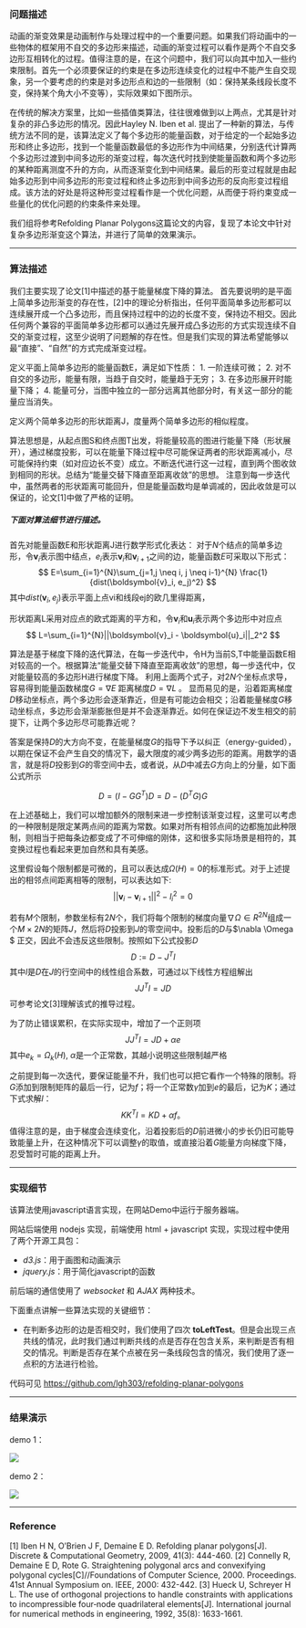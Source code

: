 

### 问题描述
动画的渐变效果是动画制作与处理过程中的一个重要问题。如果我们将动画中的一些物体的框架用不自交的多边形来描述，动画的渐变过程可以看作是两个不自交多边形互相转化的过程。值得注意的是，在这个问题中，我们可以向其中加入一些约束限制。首先一个必须要保证的约束是在多边形连续变化的过程中不能产生自交现象，另一个要考虑的约束是对多边形点和边的一些限制（如：保持某条线段长度不变，保持某个角大小不变等），实际效果如下图所示。

在传统的解决方案里，比如一些插值类算法，往往很难做到以上两点，尤其是针对复杂的非凸多边形的情况。因此Hayley N. Iben et al. 提出了一种新的算法，与传统方法不同的是，该算法定义了每个多边形的能量函数，对于给定的一个起始多边形和终止多边形，找到一个能量函数最低的多边形作为中间结果，分别迭代计算两个多边形过渡到中间多边形的渐变过程，每次迭代时找到使能量函数和两个多边形的某种距离测度不升的方向，从而逐渐变化到中间结果。最后的形变过程就是由起始多边形到中间多边形的形变过程和终止多边形到中间多边形的反向形变过程组成。该方法的好处是将这种形变过程看作是一个优化问题，从而便于将约束变成一些量化的优化问题的约束条件来处理。

我们组将参考Refolding Planar Polygons这篇论文的内容，复现了本论文中针对复杂多边形渐变这个算法，并进行了简单的效果演示。

------

### 算法描述
我们主要实现了论文[1]中描述的基于能量梯度下降的算法。
首先要说明的是平面上简单多边形渐变的存在性，[2]中的理论分析指出，任何平面简单多边形都可以连续展开成一个凸多边形，而且保持过程中的边的长度不变，保持边不相交。因此任何两个兼容的平面简单多边形都可以通过先展开成凸多边形的方式实现连续不自交的渐变过程，这至少说明了问题解的存在性。但是我们实现的算法希望能够以最“直接”、“自然”的方式完成渐变过程。

定义平面上简单多边形的能量函数E，满足如下性质： 1. 一阶连续可微； 2. 对不自交的多边形，能量有限，当趋于自交时，能量趋于无穷； 3. 在多边形展开时能量下降； 4. 能量可分，当图中独立的一部分远离其他部分时，有关这一部分的能量应当消失。

定义两个简单多边形的形状距离J，度量两个简单多边形的相似程度。

算法思想是，从起点图S和终点图T出发，将能量较高的图进行能量下降（形状展开），通过梯度投影，可以在能量下降过程中尽可能保证两者的形状距离减小，尽可能保持约束（如对应边长不变）成立。不断迭代进行这一过程，直到两个图收敛到相同的形状。总结为“能量交替下降直至距离收敛”的思想。
注意到每一步迭代中，虽然两者的形状距离可能回升，但是能量函数均是单调减的，因此收敛是可以保证的，论文[1]中做了严格的证明。

##### 下面对算法细节进行描述。

首先对能量函数E和形状距离J进行数学形式化表达：
对于$N$个结点的简单多边形，令$\boldsymbol{v}_i$表示图中结点，$e_i$表示$\boldsymbol{v}_i$和$\boldsymbol{v}_{i+1}$之间的边，能量函数$E$可采取以下形式：
$$
E=\sum_{i=1}^{N}\sum_{j=1,j \neq i, j \neq i-1}^{N} \frac{1}{dist(\boldsymbol{v}_i, e_j)^2}
$$
其中$dist(\boldsymbol{v}_i, e_j)$表示平面上点vi和线段ej的欧几里得距离，

形状距离L采用对应点的欧式距离的平方和，令$\boldsymbol{v}_i$和$\boldsymbol{u}_i$表示两个多边形中对应点
$$
L=\sum_{i=1}^{N}||\boldsymbol{v}_i - \boldsymbol{u}_i||_2^2
$$

算法是基于梯度下降的迭代算法，在每一步迭代中，令H为当前S,T中能量函数E相对较高的一个。根据算法“能量交替下降直至距离收敛”的思想，每一步迭代中，仅对能量较高的多边形H进行梯度下降。
利用上面两个式子，对$2N$个坐标点求导，容易得到能量函数梯度$G=\nabla E$  距离梯度$D=\nabla L$ 。 显而易见的是，沿着距离梯度$D$移动坐标点，两个多边形会逐渐靠近，但是有可能边会相交；沿着能量梯度$G$移动坐标点，多边形会渐渐膨胀但是并不会逐渐靠近。如何在保证边不发生相交的前提下，让两个多边形尽可能靠近呢？

答案是保持$D$的大方向不变，在能量梯度$G$的指导下予以纠正（energy-guided），以期在保证不会产生自交的情况下，最大限度的减少两多边形的距离。用数学的语言，就是将$D$投影到$G$的零空间中去，或者说，从$D$中减去$G$方向上的分量，如下面公式所示

$$
D=(I-GG^T)D = D-(D^T G)G
$$

在上述基础上，我们可以增加额外的限制来进一步控制该渐变过程，这里可以考虑的一种限制是限定某两点间的距离为常数。如果对所有相邻点间的边都施加此种限制，则相当于把每条边都变成了不可伸缩的刚体，这和很多实际场景是相符的，其变换过程也看起来更加自然和具有美感。

这里假设每个限制都是可微的，且可以表达成$\Omega(H)=0$的标准形式。对于上述提出的相邻点间距离相等的限制，可以表达如下:
$$
||\boldsymbol{v}_i-\boldsymbol{v}_{i+1}||^2-l_i^2=0
$$

若有$M$个限制，参数坐标有$2N$个，我们将每个限制的梯度向量$\nabla \Omega\in R^{2N}$组成一个$M\times2N$的矩阵$J$，然后将$D$投影到$J$的零空间中。投影后的$D$与$\nabla \Omega $ 正交，因此不会违反这些限制。按照如下公式投影$D$
$$
D:=D-J^Tl
$$
其中$l$是$D$在$J$的行空间中的线性组合系数，可通过以下线性方程组解出
$$
JJ^Tl=JD
$$
可参考论文[3]理解该式的推导过程。

为了防止错误累积，在实际实现中，增加了一个正则项
$$
JJ^Tl=JD+\alpha e
$$
其中$e_k=\Omega_k(H)$, $\alpha$是一个正常数，其越小说明这些限制越严格

之前提到每一次迭代，要保证能量不升，我们也可以把它看作一个特殊的限制。将$G$添加到限制矩阵的最后一行，记为$f$；将一个正常数$\gamma$加到$e$的最后，记为$K$；通过下式求解$l$：
$$
KK^Tl = KD + \alpha f。
$$
值得注意的是，由于梯度会连续变化，沿着投影后的$D$前进微小的步长仍旧可能导致能量上升，在这种情况下可以调整$\gamma$的取值，或直接沿着$G$能量方向梯度下降，忍受暂时可能的距离上升。

------

### 实现细节

该算法使用javascript语言实现，在网站Demo中运行于服务器端。

网站后端使用 nodejs 实现，前端使用 html + javascript 实现，实现过程中使用了两个开源工具包：
- *d3.js*：用于画图和动画演示
- *jquery.js*：用于简化javascript的函数

前后端的通信使用了 *websocket* 和 *AJAX* 两种技术。

下面重点讲解一些算法实现的关键细节：
- 在判断多边形的边是否相交时，我们使用了四次 **toLeftTest**。但是会出现三点共线的情况，此时我们通过判断共线的点是否存在包含关系，来判断是否有相交的情况。判断是否存在某个点被在另一条线段包含的情况，我们使用了逐一点积的方法进行检验。

代码可见 https://github.com/lgh303/refolding-planar-polygons

------

### 结果演示
demo 1：

![](https://github.com/lgh303/refolding-planar-polygons/blob/master/results/hook.gif?raw=true)

demo 2：

![](https://github.com/lgh303/refolding-planar-polygons/blob/master/results/leaf_plane.gif?raw=true)


------

### Reference

[1] Iben H N, O’Brien J F, Demaine E D. Refolding planar polygons[J]. Discrete & Computational Geometry, 2009, 41(3): 444-460.
[2] Connelly R, Demaine E D, Rote G. Straightening polygonal arcs and convexifying polygonal cycles[C]//Foundations of Computer Science, 2000. Proceedings. 41st Annual Symposium on. IEEE, 2000: 432-442. 
[3] Hueck U, Schreyer H L. The use of orthogonal projections to handle constraints with applications to incompressible four‐node quadrilateral elements[J]. International journal for numerical methods in engineering, 1992, 35(8): 1633-1661.
